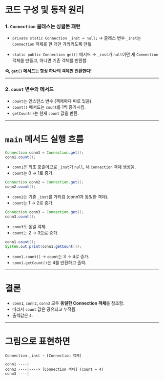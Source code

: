 # 코드 구성 및 동작 원리

### 1. `Connection` 클래스는 싱글톤 패턴

* `private static Connection _inst = null;`
  → 클래스 변수 `_inst`는 `Connection` 객체를 한 개만 가리키도록 만듦.

* `static public Connection get()` 메서드
  → `_inst`가 `null`이면 새 `Connection` 객체를 만들고, 아니면 기존 객체를 반환함.

**즉, `get()` 메서드는 항상 하나의 객체만 반환한다!**

---

### 2. `count` 변수와 메서드

* `count`는 인스턴스 변수 (객체마다 따로 있음).
* `count()` 메서드는 `count`를 1씩 증가시킴.
* `getCount()`는 현재 `count` 값을 반환.

---

# `main` 메서드 실행 흐름

```java
Connection conn1 = Connection.get();
conn1.count();
```

* `conn1`은 최초 호출이므로 `_inst`가 `null`, 새 `Connection` 객체 생성됨.
* `count`는 0 → 1로 증가.

```java
Connection conn2 = Connection.get();
conn2.count();
```

* `conn2`는 기존 `_inst`를 가리킴 (conn1과 동일한 객체).
* `count`는 1 → 2로 증가.

```java
Connection conn3 = Connection.get();
conn3.count();
```

* `conn3`도 동일 객체.
* `count`는 2 → 3으로 증가.

```java
conn1.count();
System.out.print(conn1.getCount());
```

* `conn1.count()` → `count`는 3 → 4로 증가.
* `conn1.getCount()`는 4를 반환하고 출력.

---

# 결론

* `conn1`, `conn2`, `conn3` 모두 **동일한 Connection 객체**를 참조함.
* 따라서 `count` 값은 공유되고 누적됨.
* 출력값은 `4`.

---

# 그림으로 표현하면

```
Connection._inst → [Connection 객체]

conn1 ----|
conn2 ----|----> [Connection 객체] (count = 4)
conn3 ----|
```